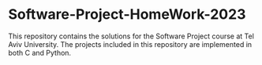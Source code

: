# Software-Project-HomeWork-2023
This repository contains the solutions for the Software Project course at Tel Aviv University. The projects included in this repository are implemented in both C and Python.
